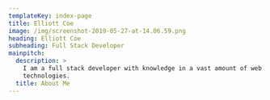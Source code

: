 ```yaml
---
templateKey: index-page
title: Elliott Coe
image: /img/screenshot-2019-05-27-at-14.06.59.png
heading: Elliott Coe
subheading: Full Stack Developer
mainpitch:
  description: >
    I am a full stack developer with knowledge in a vast amount of web
    technologies. 
  title: About Me
---
```


